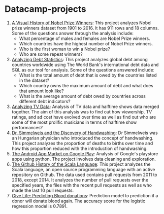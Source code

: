 # Datacamp-projects

1. [A Visual History of Nobel Prize Winners](https://github.com/SandyCOG/Datacamp-projects/tree/main/A%20Visual%20History%20of%20Nobel%20Prize%20Winners):
    This project analyzes Nobel prize winners dataset from 1901 to 2016. It has 911 rows and 18 columns. Some of the questions answer through the analysis include:
    - What percentage of males and females are Nobel Prize winners. 
    - Which countries have the highest number of Nobel Prize winners.
    - Who is the first woman to win a Nobel prize?
    - Who are some repeat winners?
2. [Analyzing Debt Statistics](https://github.com/SandyCOG/Datacamp-projects/tree/main/Analyzing%20Debt%20Statistics%20using%20SQL): This project analyzes global debt among countries worldwide using The World Bank's international debt data and SQL as our tool for analysis. Some of the questions answered include:
   - What is the total amount of debt that is owed by the countries listed in the dataset?
   - Which country owns the maximum amount of debt and what does that amount look like?
   - What is the average amount of debt owed by countries across different debt indicators?
4. [Analyzing TV Data](https://github.com/SandyCOG/Datacamp-projects/tree/main/Analyzing%20TV%20Data): Analysis of TV data and halftime shows data merged together. The aim of this analysis was to find out how viewership, TV ratings, and ad cost have evolved over time as well as find out who are some of the most prolific musicians in terms of halftime show performances?
5. [Dr. Simmelweis and the Discovery of Handwashing](https://github.com/SandyCOG/Datacamp-projects/tree/main/Dr.%20Semmelweis%20and%20the%20Discovery%20of%20Handwashing): Dr Simmelweis was an Hungarian physician who introduced the concept of handwashing. This project analyzes the proportion of deaths to births over time and how this proportion reduced with the introduction of handwashing.
7. [The Android App Market on Google Play](https://github.com/SandyCOG/Datacamp-projects/tree/main/The%20Android%20App%20Market%20on%20Google%20Play): Analysis of Google's playstore apps using python. The project involves data cleaning and exploration. 
8. [The Github History of the Scala Language](https://github.com/SandyCOG/Datacamp-projects/tree/main/The%20GitHub%20History%20of%20the%20Scala%20Language):
    This project analyzes the Scala language, an open source programming language with an active repository on Github. The data used contains pull requests from 2011 to 2018, except 2014. It analyzes the number of pull requests over the specified years, the files with the recent pull requests as well as who made the last 10 pull requests. 
10. [Give Life: Predicting Blood donations](https://github.com/SandyCOG/Datacamp-projects/tree/main/Give%20Life:%20Predict%20blood%20donations): Prediction model to prediction if a donor will donate blood again. The accuracy score for the logistic regression model is 0.7891. 
